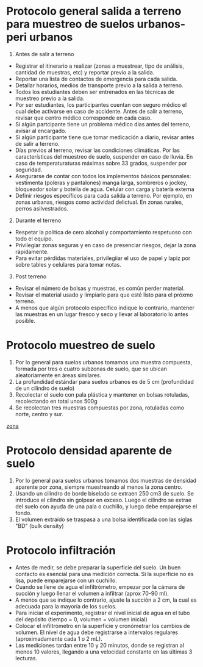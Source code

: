 # Protocolo general salida a terreno para muestreo de suelos urbanos-peri urbanos
1. Antes de salir a terreno
- Registrar el itinerario a realizar (zonas a muestrear, tipo de análisis, cantidad de muestras, etc) y reportar previo a la salida.
- Reportar una lista de contactos de emergencia para cada salida.
- Detallar horarios, medios de transporte previo a la salida a terreno.
- Todos los estudiantes deben ser entrenados en las técnicas de muestreo previo a la salida.
- Por ser estudiantes, los participantes cuentan con seguro médico el cual debe activarse en caso de accidente. Antes de salir a terreno, revisar que centro médico corresponde en cada caso.
- Si algún partcipante tiene un problema médico dias antes del terreno, avisar al encargado.
- Si algún participante tiene que tomar medicación a diario, revisar antes de salir a terreno.
- Días previos al terreno, revisar las condiciones climáticas. Por las características del muestreo de suelo, suspender en caso de lluvia. En caso de temperaturaturas máximas sobre 33 grados, suspender por seguridad.
- Asegurarse de contar con todos los implementos básicos personales: vestimenta (poleras y pantalones) manga larga, sombreros o jockey, bloqueador solar y botella de agua. Celular con carga y batería externa
- Definir riesgos específicos para cada salida a terreno. Por ejemplo, en zonas urbanas, riesgos como actividad delictual. En zonas rurales, perros asilvestrados.  

2. Durante el terreno
- Respetar la política de cero alcohol y comportamiento respetuoso con todo el equipo.
- Privilegiar zonas seguras y en caso de presenciar riesgos, dejar la zona rápidamente.
- Para evitar pérdidas materiales, privilegiiar el uso de papel y lapiz por sobre tables y celulares para tomar notas.

3. Post terreno
- Revisar el número de bolsas y muestras, es común perder material. 
- Revisar el material usado y limpiarlo para que esté listo para el próxmo terreno.
- A menos que algún protocolo específico indique lo contrario, mantener las muestras en un lugar fresco y seco y llevar al laboratorio lo antes posible.

# Protocolo muestreo de suelo
1. Por lo general para suelos urbanos tomamos una muestra compuesta, formada por tres o cuatro subzonas de suelo, que se ubican aleatoriamente en áreas similares. 
2. La profundidad estándar para suelos urbanos es de 5 cm (profundidad de un cilindro de suelo) 
3. Recolectar el suelo con pala plástica y mantener en bolsas rotuladas, recolectando en total unos 500g 
4. Se recolectan tres muestras compuestas por zona, rotuladas como norte, centro y sur.

[zona](https://github.com/Saryace/libro_laboratorio/blob/main/imagenes/zona.jpeg?raw=true)

# Protocolo densidad aparente de suelo
1. Por lo general para suelos urbanos tomamos dos muestras de densidad aparente por zona, siempre muestreando al menos la zona centro.
2. Usando un cilindro de borde biselado se extraen 250 cm3 de suelo. Se introduce el cilindro sin golpear en exceso. Luego el cilindro se extrae del suelo con ayuda de una pala o cuchillo, y luego debe emparejarse el fondo. 
3. El volumen extraído se traspasa a una bolsa identificada con las siglas "BD" (bulk density) 

# Protocolo infiltración
- Antes de medir, se debe preparar la superficie del suelo. Un buen contacto es esencial para una medición correcta. Si la superficie no es lisa, puede emparejarse con un cuchillo.
- Cuando se llene de agua el infiltrómetro, empezar por la cámara de succión y luego llenar el volumen a infiltrar (aprox 70-90 ml). 
- A menos que se indique lo contrario, ajuste la succión a 2 cm, la cual es adecuada para la mayoría de los suelos. 
- Para iniciar el experimento, registrar el nivel inicial de agua en el tubo del depósito (tiempo = 0, volumen = volumen inicial)
- Colocar el infiltrómetro en la superficie y cronómetrar los cambios de volumen. El nivel de agua debe registrarse a intervalos regulares (aproximadamente cada 1 o 2 mL).
- Las mediciones tardan entre 10 y 20 minutos, donde se registran al menos 10 valores, llegando a una velocidad constante en las últimas 3 lecturas. 

